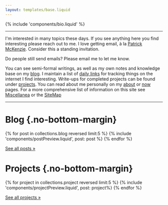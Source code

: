 ```yaml
---
layout: templates/base.liquid
---
```


{% include 'components/bio.liquid' %}

---

I'm interested in many topics these days. If you see anything here you find
interesting please reach out to me. I love getting email, à la
[Patrick McKenzie](https://www.kalzumeus.com/standing-invitation/).
Consider this a standing invitation.

Do people still send emails? Please email me to let me know.

You can see semi-formal writings, as well as my own notes and knowledge base
on my [blog](/blog). I maintain a list of [daily links](/daily) for tracking
things on the internet I find interesting. Write-ups for completed projects
can be found under [projects](/projects). You can read about me personally
on my [about](/about) or [now](/now) pages. For a more comprehensive list
of information on this site see [Miscellanea](/misc) or the [SiteMap](/sitemap)

---

# Blog {.no-bottom-margin}

{% for post in collections.blog reversed limit:5 %}
{% include 'components/postPreview.liquid', post: post %}
{% endfor %}

[See all posts »](/blog)

# Projects {.no-bottom-margin}

{% for project in collections.project reversed limit:5 %}
{% include 'components/projectPreview.liquid', post: project%}
{% endfor %}

[See all projects »](/projects)
